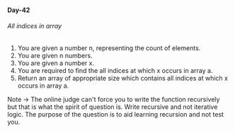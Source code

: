 #### Day-42
###### All indices in array

1. You are given a number n, representing the count of elements.
2. You are given n numbers.
3. You are given a number x. 
4. You are required to find the all indices at which x occurs in array a.
5. Return an array of appropriate size which contains all indices at which x occurs in array a.

Note -> The online judge can't force you to write the function recursively but that is what the spirit of question is. Write recursive and not iterative logic. 
The purpose of the question is to aid learning recursion and not test you.
